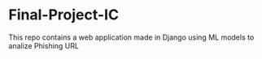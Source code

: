 # Final-Project-IC
This repo contains a web application made in Django using ML models to analize Phishing URL

